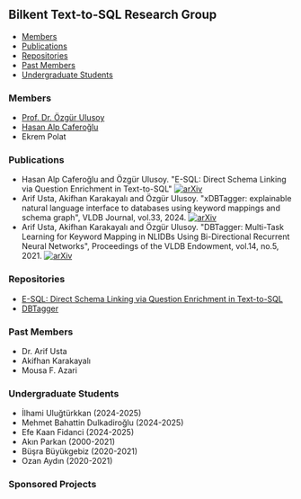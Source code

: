 
## Bilkent Text-to-SQL Research Group

- [Members](#members)
- [Publications](#publications)
- [Repositories](#repositories)
- [Past Members](#pastmembers)
- [Undergraduate Students](#undergraduate_students)

<a name="members"></a>
### Members
- [Prof. Dr. Özgür Ulusoy](https://www.cs.bilkent.edu.tr/~oulusoy/)
- [Hasan Alp Caferoğlu](https://www.alpcaferoglu.com/)
- Ekrem Polat

<a name="publications"></a>
### Publications
- Hasan Alp Caferoğlu and Özgür Ulusoy. "E-SQL: Direct Schema Linking via Question Enrichment in Text-to-SQL" [![arXiv](https://img.shields.io/badge/arXiv-2307.04725-b31b1b.svg)](https://www.arxiv.org/abs/2409.16751) 
- Arif Usta, Akifhan Karakayalı and Özgür Ulusoy. "xDBTagger: explainable natural language interface to databases using keyword mappings and schema graph", VLDB Journal, vol.33, 2024. [![arXiv](https://img.shields.io/badge/arXiv-2307.04725-b31b1b.svg)](https://arxiv.org/abs/2210.03768) 
- Arif Usta, Akifhan Karakayalı and Özgür Ulusoy.  "DBTagger: Multi-Task Learning for Keyword Mapping in NLIDBs Using Bi-Directional Recurrent Neural Networks", Proceedings of the VLDB Endowment, vol.14, no.5, 2021. [![arXiv](https://img.shields.io/badge/arXiv-2307.04725-b31b1b.svg)](https://arxiv.org/abs/2101.04226) 

<a name="repositories"></a>
### Repositories
- [E-SQL: Direct Schema Linking via Question Enrichment in Text-to-SQL](https://github.com/Bilkent-Text-to-SQL-Research-Group/E-SQL)
- [DBTagger](https://github.com/Bilkent-Text-to-SQL-Research-Group/DBTagger)

<a name="pastmembers"></a>
### Past Members
- Dr. Arif Usta
- Akifhan Karakayalı
- Mousa F. Azari

<a name="undergraduate_students"></a>
### Undergraduate Students
- İlhami Uluğtürkkan (2024-2025)
- Mehmet Bahattin Dulkadiroğlu (2024-2025)
- Efe Kaan Fidanci (2024-2025)
- Akın Parkan (2000-2021)
- Büşra Büyükgebiz (2020-2021)
- Ozan Aydın (2020-2021)

<a name="sponsored_projects"></a>
### Sponsored Projects
